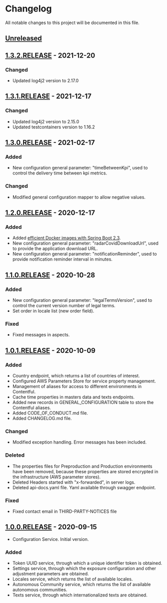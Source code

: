 # Changelog

All notable changes to this project will be documented in this file. 

## [Unreleased]

## [1.3.2.RELEASE] - 2021-12-20

### Changed

- Updated log4j2 version to 2.17.0

## [1.3.1.RELEASE] - 2021-12-17

### Changed

- Updated log4j2 version to 2.15.0
- Updated testcontainers version to 1.16.2

## [1.3.0.RELEASE] - 2021-02-17

### Added

- New configuration general parameter: "timeBetweenKpi", used to control the delivery time between kpi metrics.

### Changed

- Modified general configuration mapper to allow negative values.

## [1.2.0.RELEASE] - 2020-12-17

### Added

- Added [efficient Docker images with Spring Boot 2.3](https://spring.io/blog/2020/08/14/creating-efficient-docker-images-with-spring-boot-2-3).
- New configuration general parameter: "radarCovidDownloadUrl", used to provide the application download URL.
- New configuration general parameter: "notificationReminder", used to provide notification reminder interval in minutes.

## [1.1.0.RELEASE] - 2020-10-28

### Added

- New configuration general parameter: "legalTermsVersion", used to control the current version number of legal terms.
- Set order in locale list (new order field).

### Fixed

- Fixed messages in aspects.

## [1.0.1.RELEASE] - 2020-10-09

### Added

- Country endpoint, which returns a list of countries of interest.
- Configured AWS Parameters Store for service property management.
- Management of aliases for access to different environments in Contentful.
- Cache time properties in masters data and texts endpoints.
- Added new records in GENERAL_CONFIGURATION table to store the Contentful aliases.
- Added CODE_OF_CONDUCT.md file.
- Added CHANGELOG.md file.

### Changed

- Modified exception handling. Error messages has been included.

### Deleted

- The properties files for Preproduction and Production environments have been removed, because these properties are stored encrypted in the infrastructure (AWS parameter stores).
- Deleted Headers started with "x-forwarded", in server logs.
- Deleted api-docs.yaml file. Yaml available through swagger endpoint.

### Fixed

- Fixed contact email in THIRD-PARTY-NOTICES file

## [1.0.0.RELEASE] - 2020-09-15

* Configuration Service. Initial version.

### Added

- Token UUID service, through which a unique identifier token is obtained.
- Settings service, through which the exposure configuration and other adjustment parameters are obtained.
- Locales service, which returns the list of available locales.
- Autonomous Community service, which returns the list of available autonomous communities.
- Texts service, through which internationalized texts are obtained.

[Unreleased]: https://github.com/RadarCOVID/radar-covid-backend-configuration-server/compare/1.3.2.RELEASE...develop
[1.3.2.RELEASE]: https://github.com/RadarCOVID/radar-covid-backend-configuration-server/compare/1.3.1.RELEASE...1.3.2.RELEASE
[1.3.1.RELEASE]: https://github.com/RadarCOVID/radar-covid-backend-configuration-server/compare/1.3.0.RELEASE...1.3.1.RELEASE
[1.3.0.RELEASE]: https://github.com/RadarCOVID/radar-covid-backend-configuration-server/compare/1.2.0.RELEASE...1.3.0.RELEASE
[1.2.0.RELEASE]: https://github.com/RadarCOVID/radar-covid-backend-configuration-server/compare/1.1.0.RELEASE...1.2.0.RELEASE
[1.1.0.RELEASE]: https://github.com/RadarCOVID/radar-covid-backend-configuration-server/compare/1.0.1.RELEASE...1.1.0.RELEASE
[1.0.1.RELEASE]: https://github.com/RadarCOVID/radar-covid-backend-configuration-server/compare/1.0.0.RELEASE...1.0.1.RELEASE
[1.0.0.RELEASE]: https://github.com/RadarCOVID/radar-covid-backend-configuration-server/releases/tag/1.0.0.RELEASE
